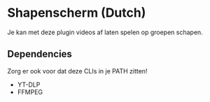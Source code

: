 # Shapenscherm (Dutch)
Je kan met deze plugin videos af laten spelen op groepen schapen.

## Dependencies
Zorg er ook voor dat deze CLIs in je PATH zitten!
- YT-DLP
- FFMPEG
